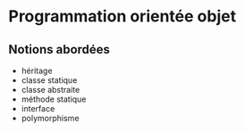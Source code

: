 # Programmation orientée objet

## Notions abordées
* héritage
* classe statique
* classe abstraite
* méthode statique
* interface
* polymorphisme

